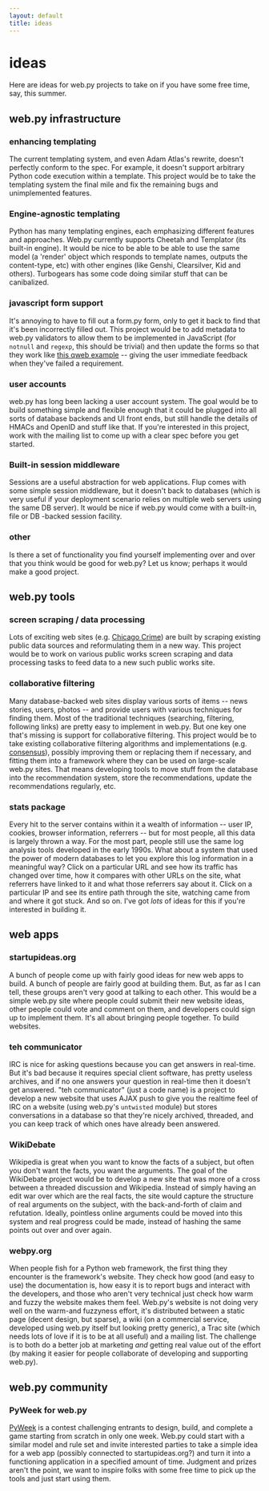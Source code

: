 ```yaml
---
layout: default
title: ideas
---
```


# ideas

Here are ideas for web.py projects to take on if you have some free time, say, this summer.

## web.py infrastructure

### enhancing templating

The current templating system, and even Adam Atlas's rewrite, doesn't perfectly conform to the spec. For example, it doesn't support arbitrary Python code execution within a template. This project would be to take the templating system the final mile and fix the remaining bugs and unimplemented features.

### Engine-agnostic templating

Python has many templating engines, each emphasizing different features and approaches. Web.py currently supports Cheetah and Templator (its built-in engine). It would be nice to be able to be able to use the same model (a 'render' object which responds to template names, outputs the content-type, etc) with other engines (like Genshi, Clearsilver, Kid and others). Turbogears has some code doing similar stuff that can be canibalized.

### javascript form support

It's annoying to have to fill out a form.py form, only to get it back to find that it's been incorrectly filled out. This project would be to add metadata to web.py validators to allow them to be implemented in JavaScript (for `notnull` and `regexp`, this should be trivial) and then update the forms so that they work like [this qweb example][q] -- giving the user immediate feedback when they've failed a requirement.

  [q]: http://notabug.com/qweb/bbbbb

### user accounts

web.py has long been lacking a user account system. The goal would be to build something simple and flexible enough that it could be plugged into all sorts of database backends and UI front ends, but still handle the details of HMACs and OpenID and stuff like that. If you're interested in this project, work with the mailing list to come up with a clear spec before you get started.

### Built-in session middleware

Sessions are a useful abstraction for web applications. Flup comes with some simple session middleware, but it doesn't back to databases (which is very useful if your deployment scenario relies on multiple web servers using the same DB server). It would be nice if web.py would come with a built-in, file or DB -backed session facility.

### other

Is there a set of functionality you find yourself implementing over and over that you think would be good for web.py? Let us know; perhaps it would make a good project.

## web.py tools

### screen scraping / data processing

Lots of exciting web sites (e.g. [Chicago Crime][cc]) are built by scraping existing public data sources and reformulating them in a new way. This project would be to work on various public works screen scraping and data processing tasks to feed data to a new such public works site.

  [cc]: http://chicagocrime.org/

### collaborative filtering

Many database-backed web sites display various sorts of items -- news stories, users, photos -- and provide users with various techniques for finding them. Most of the traditional techniques (searching, filtering, following links) are pretty easy to implement in web.py. But one key one that's missing is support for collaborative filtering. This project would be to take existing collaborative filtering algorithms and implementations (e.g. [consensus][c]), possibly improving them or replacing them if necessary, and fitting them into a framework where they can be used on large-scale web.py sites. That means developing tools to move stuff from the database into the recommendation system, store the recommendations, update the recommendations regularly, etc.

  [c]: http://exogen.case.edu/projects/consensus/

### stats package

Every hit to the server contains within it a wealth of information -- user IP, cookies, browser information, referrers -- but for most people, all this data is largely thrown a way. For the most part, people still use the same log analysis tools developed in the early 1990s. What about a system that used the power of modern databases to let you explore this log information in a meaningful way? Click on a particular URL and see how its traffic has changed over time, how it compares with other URLs on the site, what referrers have linked to it and what those referrers say about it. Click on a particular IP and see its entire path through the site, watching came from and where it got stuck. And so on. I've got _lots_ of ideas for this if you're interested in building it.

## web apps

### startupideas.org

A bunch of people come up with fairly good ideas for new web apps to build. A bunch of people are fairly good at building them. But, as far as I can tell, these groups aren't very good at talking to each other. This would be a simple web.py site where people could submit their new website ideas, other people could vote and comment on them, and developers could sign up to implement them. It's all about bringing people together. To build websites.

### teh communicator

IRC is nice for asking questions because you can get answers in real-time. But it's bad because it requires special client software, has pretty useless archives, and if no one answers your question in real-time then it doesn't get answered. "teh communicator" (just a code name) is a project to develop a new website that uses AJAX push to give you the realtime feel of IRC on a website (using web.py's `untwisted` module) but stores conversations in a database so that they're nicely archived, threaded, and you can keep track of which ones have already been answered.

### WikiDebate

Wikipedia is great when you want to know the facts of a subject, but often you don't want the facts, you want the arguments. The goal of the WikiDebate project would be to develop a new site that was more of a cross between a threaded discussion and Wikipedia. Instead of simply having an edit war over which are the real facts, the site would capture the structure of real arguments on the subject, with the back-and-forth of claim and refutation. Ideally, pointless online arguments could be moved into this system and real progress could be made, instead of hashing the same points out over and over again.

### webpy.org

When people fish for a Python web framework, the first thing they encounter is the framework's website. They check how good (and easy to use) the documentation is, how easy it is to report bugs and interact with the developers, and those who aren't very technical just check how warm and fuzzy the website makes them feel. Web.py's website is not doing very well on the warm-and fuzzyness effort, it's distributed between a static page (decent design, but sparse), a wiki (on a commercial service, developed using web.py itself but looking pretty generic), a Trac site (which needs lots of love if it is to be at all useful) and a mailing list. The challenge is to both do a better job at marketing _and_ getting real value out of the effort (by making it easier for people collaborate of developing and supporting web.py).

## web.py community

### PyWeek for web.py

[PyWeek](http://www.pyweek.org/) is a contest challenging entrants to design, build, and complete a game starting from scratch in only one week.  Web.py could start with a similar model and rule set and invite interested parties to take a simple idea for a web app (possibly connected to startupideas.org?) and turn it into a functioning application in a specified amount of time.  Judgment and prizes aren't the point, we want to inspire folks with some free time to pick up the tools and just start using them.